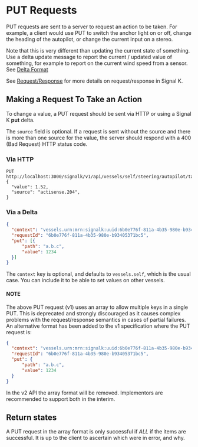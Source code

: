 # PUT Requests

PUT requests are sent to a server to request an action to be taken. For example, a client would use PUT to switch the anchor light on or off, change the heading of the autopilot, or change the current input on a stereo.

Note that this is very different than updating the current state of something. Use a delta update message to report the current / updated value of something, for example to report on the current wind speed from a sensor. See [Delta Format](data_model.md)

See [Request/Response](request_response.md) for more details on request/response in Signal K.

## Making a Request To Take an Action

To change a value, a PUT request should be sent via HTTP or using a Signal K __put__ delta.

The `source` field is optional. If a request is sent without the source and there is more than one source for the
value, the server should respond with a 400 (Bad Request) HTTP status code.

### Via HTTP
```
PUT http://localhost:3000/signalk/v1/api/vessels/self/steering/autopilot/target/headingTrue
{
  "value": 1.52,
  "source": "actisense.204",
}
```

### Via a Delta

[>]: # (mdpInsert ```json fsnip ../test/data/put-valid/delta-put-array.json)
```json
{
  "context": "vessels.urn:mrn:signalk:uuid:6b0e776f-811a-4b35-980e-b93405371bc5",
  "requestId": "6b0e776f-811a-4b35-980e-b93405371bc5",
  "put": [{
	  "path": "a.b.c",
	  "value": 1234
  }]
}
```
[<]: #

The `context` key is optional, and defaults to `vessels.self`, which is the usual case. You can include it to be able to set values on other vessels.

#### NOTE ####
The above PUT request (v1) uses an array to allow multiple keys in a single PUT. This is deprecated and strongly discouraged as it causes complex problems 
with the request/response semantics in cases of partial failures.  An alternative format has been added to the v1 specification where the  PUT request is:

[>]: # (mdpInsert ```json fsnip ../test/data/put-valid/delta-put-no-array.json)
```json
{
  "context": "vessels.urn:mrn:signalk:uuid:6b0e776f-811a-4b35-980e-b93405371bc5",
  "requestId": "6b0e776f-811a-4b35-980e-b93405371bc5",
  "put": {
	  "path": "a.b.c",
	  "value": 1234
  }
}
```
[<]: #

In the v2 API the array format will be removed. Implementors are recommended to support both in the interim.

## Return states

A PUT request in the array format is only successful if _ALL_ if the items are successful. It is up to the client to ascertain which were in error, and why.
